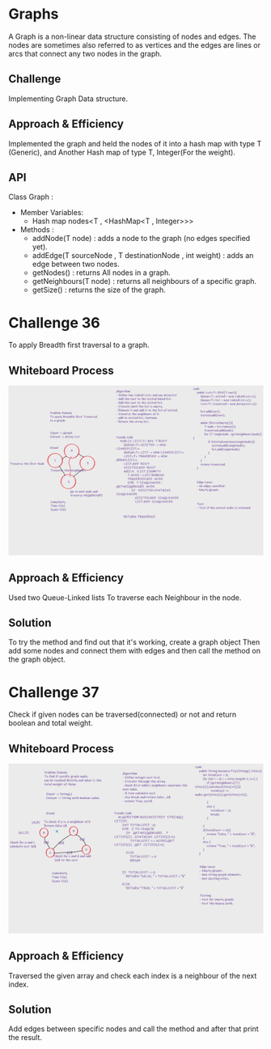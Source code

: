 # Graphs
A Graph is a non-linear data structure consisting of nodes and edges. 
The nodes are sometimes also referred to as vertices and the edges are lines or arcs that connect any two nodes in the graph.

## Challenge
Implementing Graph Data structure.

## Approach & Efficiency
Implemented the graph and held the nodes of it into a hash map with type T (Generic), and Another Hash map 
of type T, Integer(For the weight). 
## API
Class Graph :
- Member Variables:
    - Hash map nodes<T , <HashMap<T , Integer>>>
- Methods : 
  - addNode(T node) : adds a node to the graph (no edges specified yet).
  - addEdge(T sourceNode , T destinationNode , int weight) : adds an edge between two nodes.
  - getNodes() : returns All nodes in a graph.
  - getNeighbours(T node) : returns all neighbours of a specific graph.
  - getSize() : returns the size of the graph.


# Challenge 36
To apply Breadth first traversal to a graph.

## Whiteboard Process
![solution.png](solution.png)

## Approach & Efficiency
Used two Queue-Linked lists To traverse each Neighbour in the node.

## Solution
To try the method and find out that it's working, create a graph object
Then add some nodes and connect them with edges and then call the method on the graph object.

# Challenge 37
Check if given nodes can be traversed(connected) or not and return boolean and total weight.

## Whiteboard Process
![solution](business.png)

## Approach & Efficiency
Traversed the given array and check each index is a neighbour of the next index.

## Solution
Add edges between specific nodes and call the method and after that print the result.